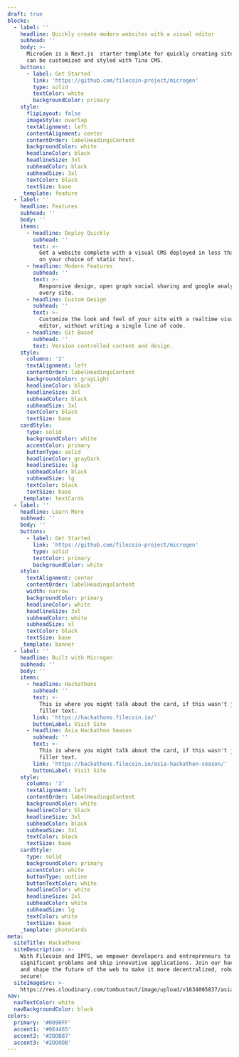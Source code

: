 ```yaml
---
draft: true
blocks:
  - label: ''
    headline: Quickly create modern websites with a visual editor
    subhead: ''
    body: >-
      MicroGen is a Next.js  starter template for quickly creating sites that
      can be customized and styled with Tina CMS.
    buttons:
      - label: Get Started
        link: 'https://github.com/filecoin-project/microgen'
        type: solid
        textColor: white
        backgroundColor: primary
    style:
      flipLayout: false
      imageStyle: overlap
      textAlignment: left
      contentAlignment: center
      contentOrder: labelHeadingsContent
      backgroundColor: white
      headlineColor: black
      headlineSize: 3xl
      subheadColor: black
      subheadSize: 3xl
      textColor: black
      textSize: base
    _template: feature
  - label: ''
    headline: Features
    subhead: ''
    body: ''
    items:
      - headline: Deploy Quickly
        subhead: ''
        text: >-
          Get a website complete with a visual CMS deployed in less than an hour
          on your choice of static host.
      - headline: Modern Features
        subhead: ''
        text: >-
          Responsive design, open graph social sharing and google analytics on
          every site.
      - headline: Custom Design
        subhead: ''
        text: >-
          Customize the look and feel of your site with a realtime visual
          editor, without writing a single line of code.
      - headline: Git Based
        subhead: ''
        text: Version controlled content and design.
    style:
      columns: '2'
      textAlignment: left
      contentOrder: labelHeadingsContent
      backgroundColor: grayLight
      headlineColor: black
      headlineSize: 3xl
      subheadColor: black
      subheadSize: 3xl
      textColor: black
      textSize: base
    cardStyle:
      type: solid
      backgroundColor: white
      accentColor: primary
      buttonType: solid
      headlineColor: grayDark
      headlineSize: lg
      subheadColor: black
      subheadSize: lg
      textColor: black
      textSize: base
    _template: textCards
  - label: ''
    headline: Learn More
    subhead: ''
    body: ''
    buttons:
      - label: Get Started
        link: 'https://github.com/filecoin-project/microgen'
        type: solid
        textColor: primary
        backgroundColor: white
    style:
      textAlignment: center
      contentOrder: labelHeadingsContent
      width: narrow
      backgroundColor: primary
      headlineColor: white
      headlineSize: 3xl
      subheadColor: white
      subheadSize: xl
      textColor: black
      textSize: base
    _template: banner
  - label: ''
    headline: Built with Microgen
    subhead: ''
    body: ''
    items:
      - headline: Hackathons
        subhead: ''
        text: >-
          This is where you might talk about the card, if this wasn't just
          filler text.
        link: 'https://hackathons.filecoin.io/'
        buttonLabel: Visit Site
      - headline: Asia Hackathon Season
        subhead: ''
        text: >-
          This is where you might talk about the card, if this wasn't just
          filler text.
        link: 'https://hackathons.filecoin.io/asia-hackathon-season/'
        buttonLabel: Visit Site
    style:
      columns: '3'
      textAlignment: left
      contentOrder: labelHeadingsContent
      backgroundColor: white
      headlineColor: black
      headlineSize: 3xl
      subheadColor: black
      subheadSize: 3xl
      textColor: black
      textSize: base
    cardStyle:
      type: solid
      backgroundColor: primary
      accentColor: white
      buttonType: outline
      buttonTextColor: white
      headlineColor: white
      headlineSize: 2xl
      subheadColor: white
      subheadSize: lg
      textColor: white
      textSize: base
    _template: photoCards
meta:
  siteTitle: Hackathons
  siteDescription: >-
    With Filecoin and IPFS, we empower developers and entrepreneurs to solve
    significant problems and ship innovative applications. Join our hackathons
    and shape the future of the web to make it more decentralized, robust, and
    secure!
  siteImageSrc: >-
    https://res.cloudinary.com/tombustout/image/upload/v1634005837/asia-hackathon-hero_isb8ak.png
nav:
  navTextColor: white
  navBackgroundColor: black
colors:
  primary: '#0090FF'
  accent1: '#0E4465'
  accent2: '#2DDB87'
  accent3: '#2DD0DB'
---
```


